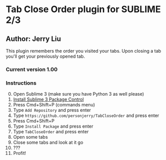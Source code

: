
# Tab Close Order plugin for SUBLIME 2/3


## Author: Jerry Liu

This plugin remembers the order you visited your tabs. Upon closing a tab you'll get your previously opened tab.

### Current version 1.00

### Instructions

0. Open Sublime 3 (make sure you have Python 3 as well please)
1. [Install Sublime 3 Package Control](https://sublime.wbond.net/installation)
2. Press Cmd+Shift+P (commands menu)
3. Type `Add Repository` and press enter
4. Type `https://github.com/personjerry/TabCloseOrder` and press enter
5. Press Cmd+Shift+P
6. Type `Install Package` and press enter
7. Type `TabCloseOrder` and press enter
8. Open some tabs
9. Close some tabs and look at it go
10. ???
11. Profit!

